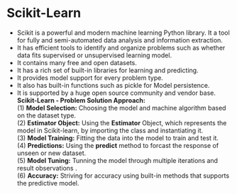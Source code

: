 # Scikit-Learn
- Scikit is a powerful and modern machine learning Python library. It a tool for fully and semi-automated data analysis and information extraction.
- It has efficient tools to identify and organize problems such as whether data fits supervised or unsupervised learning model.
- It contains many free and open datasets.
- It has a rich set of built-in libraries for learning and predicting.
- It provides model support for every problem type.
- It also has built-in functions such as pickle for Model persistence.
- It is supported by a huge open source community and vendor base.  
__Scikit-Learn - Problem Solution Approach:__  
(1) __Model Selection:__ Choosing the model and machine algorithm based on the dataset type.  
(2) __Estimator Object:__ Using the __Estimator__ Object, which represents the model in Scikit-learn, by importing the class and instantiating it.  
(3) __Model Training:__ Fitting the data into the model to train and test it.  
(4) __Predictions:__ Using the __predict__ method to forcast the response of unseen or new dataset.  
(5) __Model Tuning:__ Tunning the model through multiple iterations and result observations .  
(6) __Accuracy:__ Striving for accuracy using built-in methods that supports the predictive model.
